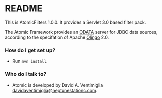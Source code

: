 # README #

This is AtomicFilters 1.0.0.  It provides a Servlet 3.0 based filter
pack.

The Atomic Framework provides an [ODATA](http://www.odata.org/) server
for JDBC data sources, according to the specifation of Apache
[Olingo](http://olingo.apache.org/) 2.0.

### How do I get set up? ###

* Run `mvn install`.

### Who do I talk to? ###

* Atomic is developed by David A. Ventimiglia <davidaventimiglia@neptunestationc.com>.

